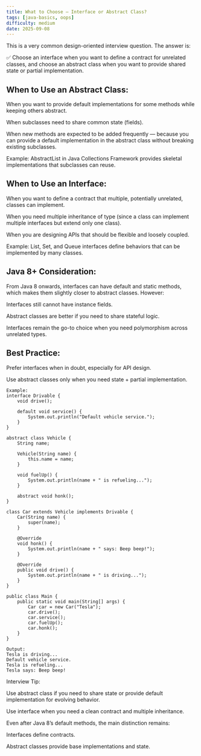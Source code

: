 ```yaml
---
title: What to Choose – Interface or Abstract Class?
tags: [java-basics, oops]
difficulty: medium
date: 2025-09-08
---
```


This is a very common design-oriented interview question. The answer is:

✅ Choose an interface when you want to define a contract for unrelated classes, and choose an abstract class when you want to provide shared state or partial implementation.

## When to Use an Abstract Class:

When you want to provide default implementations for some methods while keeping others abstract.

When subclasses need to share common state (fields).

When new methods are expected to be added frequently — because you can provide a default implementation in the abstract class without breaking existing subclasses.

Example: AbstractList in Java Collections Framework provides skeletal implementations that subclasses can reuse.

## When to Use an Interface:

When you want to define a contract that multiple, potentially unrelated, classes can implement.

When you need multiple inheritance of type (since a class can implement multiple interfaces but extend only one class).

When you are designing APIs that should be flexible and loosely coupled.

Example: List, Set, and Queue interfaces define behaviors that can be implemented by many classes.

## Java 8+ Consideration:

From Java 8 onwards, interfaces can have default and static methods, which makes them slightly closer to abstract classes. However:

Interfaces still cannot have instance fields.

Abstract classes are better if you need to share stateful logic.

Interfaces remain the go-to choice when you need polymorphism across unrelated types.

## Best Practice:

Prefer interfaces when in doubt, especially for API design.

Use abstract classes only when you need state + partial implementation.

```
Example:
interface Drivable {
    void drive();

    default void service() {
        System.out.println("Default vehicle service.");
    }
}

abstract class Vehicle {
    String name;

    Vehicle(String name) {
        this.name = name;
    }

    void fuelUp() {
        System.out.println(name + " is refueling...");
    }

    abstract void honk();
}

class Car extends Vehicle implements Drivable {
    Car(String name) {
        super(name);
    }

    @Override
    void honk() {
        System.out.println(name + " says: Beep beep!");
    }

    @Override
    public void drive() {
        System.out.println(name + " is driving...");
    }
}

public class Main {
    public static void main(String[] args) {
        Car car = new Car("Tesla");
        car.drive();
        car.service();
        car.fuelUp();
        car.honk();
    }
}
```
```
Output:
Tesla is driving...
Default vehicle service.
Tesla is refueling...
Tesla says: Beep beep!
```

Interview Tip:

Use abstract class if you need to share state or provide default implementation for evolving behavior.

Use interface when you need a clean contract and multiple inheritance.

Even after Java 8’s default methods, the main distinction remains:

Interfaces define contracts.

Abstract classes provide base implementations and state.
